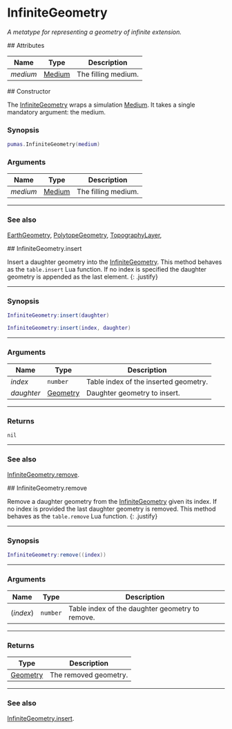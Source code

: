 # InfiniteGeometry
_A metatype for representing a geometry of infinite extension._


<div markdown="1" class="shaded-box fancy">
## Attributes

|Name|Type|Description|
|----|----|-----------|
|*medium*|[Medium](../medium/Medium.md)| The filling medium. |
</div>

<div markdown="1" class="shaded-box fancy">
## Constructor

The [InfiniteGeometry](InfiniteGeometry.md) wraps a simulation
[Medium](../physics/Medium.md). It takes a single mandatory argument: the
medium.

### Synopsis

```lua
pumas.InfiniteGeometry(medium)
```

### Arguments

|Name|Type|Description|
|----|----|-----------|
|*medium*|[Medium](../medium/Medium.md)| The filling medium. |

---

### See also

[EarthGeometry](EarthGeometry.md),
[PolytopeGeometry](PolytopeGeometry.md),
[TopographyLayer](TopographyLayer.md),

</div>


<div markdown="1" class="shaded-box fancy">
## InfiniteGeometry.insert

Insert a daughter geometry into the [InfiniteGeometry](InfiniteGeometry.md).
This method behaves as the `table.insert` Lua function. If no index is specified
the daughter geometry is appended as the last element.
{: .justify}

---

### Synopsis

```lua
InfiniteGeometry:insert(daughter)

InfiniteGeometry:insert(index, daughter)
```

---

### Arguments

|Name|Type|Description|
|----|----|-----------|
|*index*|`number`|Table index of the inserted geometry.|
|*daughter*|[Geometry](Geometry.md)|Daughter geometry to insert.|

---

### Returns

`nil`

---

### See also

[InfiniteGeometry.remove](#infinitegeometryremove).
</div>


<div markdown="1" class="shaded-box fancy">
## InfiniteGeometry.remove

Remove a daughter geometry from the [InfiniteGeometry](InfiniteGeometry.md)
given its index. If no index is provided the last daughter geometry is removed.
This method behaves as the `table.remove` Lua function.
{: .justify}

---

### Synopsis

```lua
InfiniteGeometry:remove((index))
```

---

### Arguments

|Name|Type|Description|
|----|----|-----------|
|(*index*)|`number`|Table index of the daughter geometry to remove.|

---

### Returns

|Type|Description|
|----|-----------|
|[Geometry](Geometry.md)| The removed geometry.|

---

### See also

[InfiniteGeometry.insert](#infinitegeometryinsert).

</div>
